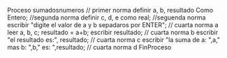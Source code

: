 Proceso sumadosnumeros // primer norma
	definir a, b, resultado Como Entero; //segunda norma
	definir c, d, e como real; //seguenda norma
	escribir "digite el valor de a y b sepadaros por ENTER"; // cuarta norma a
	leer a, b, c;
	resultado = a+b;
	escribir resultado; // cuarta norma b
	escribir "el resultado es:", resultado; // cuarta norma c
	escribir "la suma de a: ",a," mas b: ",b," es: ",resultado; // cuarta norma d
FinProceso
